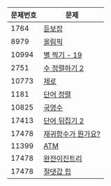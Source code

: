 | 문제번호 | 문제 |
| --- | --- |
| 1764 | [듣보잡](https://www.acmicpc.net/problem/1764) |
| 8979 | [올림픽](https://www.acmicpc.net/problem/8979) |
| 10994 | [별 찍기 - 19](https://www.acmicpc.net/problem/10994) |
| 2751 | [수 정렬하기 2](https://www.acmicpc.net/problem/2751) |
| 10773 | [제로](https://www.acmicpc.net/problem/10773) |
| 1181 | [단어 정렬](https://www.acmicpc.net/problem/1181) |
| 10825 | [국영수](https://www.acmicpc.net/problem/10825) |
| 17413 | [단어 뒤집기 2](https://www.acmicpc.net/problem/17413) |
| 17478 | [재귀함수가 뭔가요?](https://www.acmicpc.net/problem/17478) |
| 11399 | [ATM](https://www.acmicpc.net/problem/11399) |
| 17478 | [완전이진트리](https://www.acmicpc.net/problem/9934) |
| 17478 | [절댓값 힙](https://www.acmicpc.net/problem/11286) |

